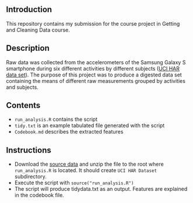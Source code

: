 ## Introduction

This repository contains my submission for the course project in Getting and Cleaning Data course.

## Description

Raw data was collected from the accelerometers of the Samsung Galaxy S smartphone during six different activities by different subjects ([UCI HAR data set](http://archive.ics.uci.edu/ml/datasets/Human+Activity+Recognition+Using+Smartphones)). The purpose of this project was to produce a digested data set containing the means of different raw measurements grouped by activities and subjects.

## Contents
 * `run_analysis.R` contains the script
 * `tidy.txt` is an example tabulated file generated with the script
 * `Codebook.md` describes the extracted features


## Instructions
 * Download the [source data](https://d396qusza40orc.cloudfront.net/getdata%2Fprojectfiles%2FUCI%20HAR%20Dataset.zip) and unzip the file to the root where `run_analysis.R` is located. It should create `UCI HAR Dataset` subdirectory.
 * Execute the script with `source("run_analysis.R")`
 * The script will produce tidydata.txt as an output. Features are explained in the codebook file.
